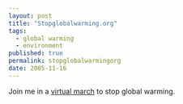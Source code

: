 ```yaml
---
layout: post
title: "Stopglobalwarming.org"
tags:
  - global warming
  - environment
published: true
permalink: stopglobalwarmingorg
date: 2005-11-16
---
```


Join me in a <a href="http://www.stopglobalwarming.org/
campaigns/sgw/impact/
1d2a4a97250f0961c156f05d33e4d96d/">virtual march</a> to stop global warming.

